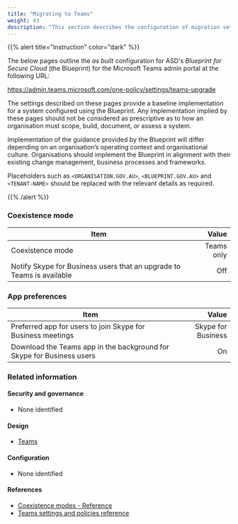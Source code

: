 ```yaml
---
title: "Migrating to Teams"
weight: 43
description: "This section describes the configuration of migration settings within Microsoft Teams associated with systems built according to guidance in ASD's Blueprint for Secure Cloud."
---
```


{{% alert title="Instruction" color="dark" %}}

The below pages outline the _as built_ configuration for ASD's _Blueprint for Secure Cloud_ (the Blueprint) for the Microsoft Teams admin portal at the following URL:

<https://admin.teams.microsoft.com/one-policy/settings/teams-upgrade>

The settings described on these pages provide a baseline implementation for a system configured using the Blueprint. Any implementation implied by these pages should not be considered as prescriptive as to how an organisation must scope, build, document, or assess a system.

Implementation of the guidance provided by the Blueprint will differ depending on an organisation’s operating context and organisational culture. Organisations should implement the Blueprint in alignment with their existing change management, business processes and frameworks.

Placeholders such as `<ORGANISATION.GOV.AU>`, `<BLUEPRINT.GOV.AU>` and `<TENANT-NAME>` should be replaced with the relevant details as required.

{{% /alert %}}

### Coexistence mode

| Item                                                                  |      Value |
| --------------------------------------------------------------------- | ---------: |
| Coexistence mode                                                      | Teams only |
| Notify Skype for Business users that an upgrade to Teams is available |        Off |

### App preferences

| Item                                                                  |              Value |
| --------------------------------------------------------------------- | -----------------: |
| Preferred app for users to join Skype for Business meetings           | Skype for Business |
| Download the Teams app in the background for Skype for Business users |                 On |

### Related information

#### Security and governance

- None identified

#### Design

- [Teams](/design/shared-services/teams)

#### Configuration

- None identified

#### References

- [Coexistence modes - Reference](https://learn.microsoft.com/en-au/microsoftteams/migration-interop-guidance-for-teams-with-skype)
- [Teams settings and policies reference](https://learn.microsoft.com/en-au/microsoftteams/settings-policies-reference)
